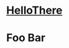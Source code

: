 <h1 class=""><a class="tc-tiddlylink tc-tiddlylink-resolves" href="#HelloThere">HelloThere</a></h1><h1 class="">Foo Bar</h1>